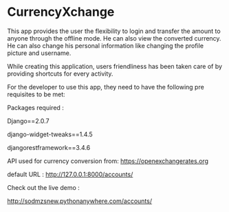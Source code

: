 # CurrencyXchange

This app provides the user the flexibility to login and transfer the amount to anyone through the offline mode. 
He can also view the converted currency. He can also change his personal information like changing the profile picture and username.


While creating this application, users friendliness has been taken care of by providing shortcuts for every activity.


For the developer to use this app, they need to have the following pre requisites to be met:

Packages required :

Django==2.0.7

django-widget-tweaks==1.4.5

djangorestframework==3.4.6

API used for currency conversion from:
https://openexchangerates.org

default URL :
http://127.0.0.1:8000/accounts/


Check out the live demo :

http://sodmzsnew.pythonanywhere.com/accounts/

